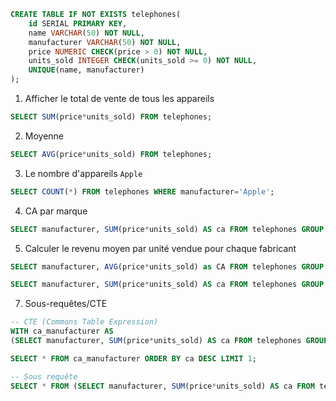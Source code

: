 ```sql
CREATE TABLE IF NOT EXISTS telephones(
    id SERIAL PRIMARY KEY,
    name VARCHAR(50) NOT NULL,
    manufacturer VARCHAR(50) NOT NULL,
    price NUMERIC CHECK(price > 0) NOT NULL,
    units_sold INTEGER CHECK(units_sold >= 0) NOT NULL,
    UNIQUE(name, manufacturer)
);
```

1. Afficher le total de vente de tous les appareils

```sql
SELECT SUM(price*units_sold) FROM telephones;
```

2. Moyenne

```sql
SELECT AVG(price*units_sold) FROM telephones;
```

3. Le nombre d'appareils `Apple`

```sql
SELECT COUNT(*) FROM telephones WHERE manufacturer='Apple';
```

4. CA par marque

```sql
SELECT manufacturer, SUM(price*units_sold) AS ca FROM telephones GROUP BY manufacturer;
```

5. Calculer le revenu moyen par unité vendue pour chaque fabricant

```sql
SELECT manufacturer, AVG(price*units_sold) as CA FROM telephones GROUP BY manufacturer;
```

```sql
SELECT manufacturer, SUM(price*units_sold) AS ca FROM telephones GROUP BY manufacturer ORDER BY ca DESC LIMIT 1;
```

7. Sous-requêtes/CTE

```sql
-- CTE (Commons Table Expression)
WITH ca_manufacturer AS
(SELECT manufacturer, SUM(price*units_sold) AS ca FROM telephones GROUP BY manufacturer)

SELECT * FROM ca_manufacturer ORDER BY ca DESC LIMIT 1;
```

```sql
-- Sous requête
SELECT * FROM (SELECT manufacturer, SUM(price*units_sold) AS ca FROM telephones GROUP BY manufacturer) AS ca_manufacturer ORDER BY ca DESC LIMIT 1;
```
